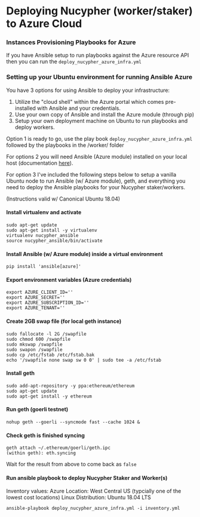 # Deploying Nucypher (worker/staker) to Azure Cloud


### Instances Provisioning Playbooks for Azure

If you have Ansible setup to run playbooks against the Azure resource API then you can run the `deploy_nucypher_azure_infra.yml`


### Setting up your Ubuntu environment for running Ansible Azure

You have 3 options for using Ansible to deploy your infrastructure:

1. Utilize the "cloud shell" within the Azure portal which comes pre-installed with Ansible and your credentials.
2. Use your own copy of Ansible and install the Azure module (through pip)
3. Setup your own deployment machine on Ubuntu to run playbooks and deploy workers.

Option 1 is ready to go, use the play book `deploy_nucypher_azure_infra.yml` followed by the playbooks in the /worker/ folder

For options 2 you will need Ansible (Azure module) installed on your local host (documentation [here](https://docs.ansible.com/ansible/latest/scenario_guides/guide_azure.html)).

For option 3 I've included the following steps below to setup a vanilla Ubuntu node to run Ansible (w/ Azure module), geth, and everything you need to deploy the Ansible playbooks for your Nucypher staker/workers.

(Instructions valid w/ Canonical Ubuntu 18.04)


#### Install virtualenv and activate
```
sudo apt-get update
sudo apt-get install -y virtualenv
virtualenv nucypher_ansible
source nucypher_ansible/bin/activate
```
#### Install Ansible (w/ Azure module) inside a virtual environment
```
pip install 'ansible[azure]'
```
#### Export environment variables (Azure credentials)
```
export AZURE_CLIENT_ID=''
export AZURE_SECRET=''
export AZURE_SUBSCRIPTION_ID=''
export AZURE_TENANT=''
```
#### Create 2GB swap file (for local geth instance)
```
sudo fallocate -l 2G /swapfile
sudo chmod 600 /swapfile
sudo mkswap /swapfile
sudo swapon /swapfile
sudo cp /etc/fstab /etc/fstab.bak
echo '/swapfile none swap sw 0 0' | sudo tee -a /etc/fstab
```
#### Install geth
```
sudo add-apt-repository -y ppa:ethereum/ethereum
sudo apt-get update
sudo apt-get install -y ethereum
```
#### Run geth (goerli testnet)
```
nohup geth --goerli --syncmode fast --cache 1024 &
```
#### Check geth is finished syncing
```
geth attach ~/.ethereum/goerli/geth.ipc
(within geth): eth.syncing
```
Wait for the result from above to come back as `false`
#### Run ansible playbook to deploy Nucypher Staker and Worker(s)
Inventory values: 
Azure Location: West Central US (typcially one of the lowest cost locations)
Linux Distribution: Ubuntu 18.04 LTS
```
ansible-playbook deploy_nucypher_azure_infra.yml -i inventory.yml
```
